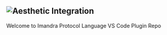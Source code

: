 
![Aesthetic Integration](https://storage.googleapis.com/imandra-assets/images/github/vs_code_plug_head.svg)
---
Welcome to Imandra Protocol Language VS Code Plugin Repo
